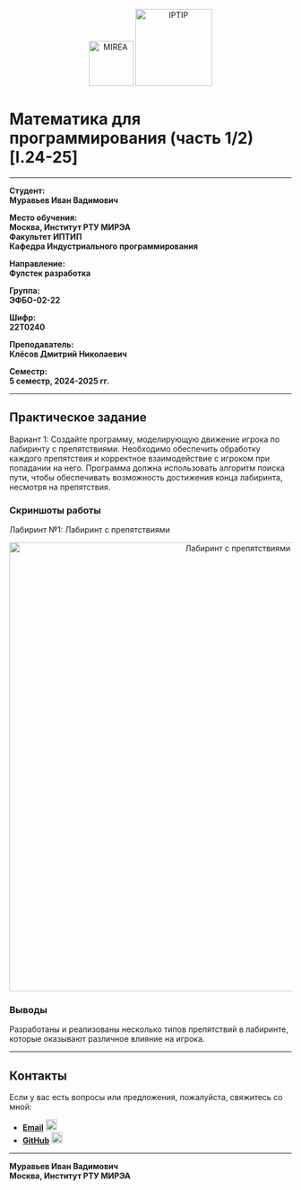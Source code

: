 <p align="center">
  <img src="https://www.mirea.ru/upload/medialibrary/c1a/MIREA_Gerb_Colour.jpg" alt="MIREA" width="80"/>
  <img src="https://www.mirea.ru/upload/medialibrary/26c/FTI_colour.jpg" alt="IPTIP" width="137"/> 
</p>

# Математика для программирования (часть 1/2) [I.24-25]

---

**Студент:**  
**Муравьев Иван Вадимович**

**Место обучения:**  
**Москва, Институт РТУ МИРЭА**  
**Факультет ИПТИП**  
**Кафедра Индустриального программирования**

**Направление:**  
**Фулстек разработка**

**Группа:**  
**ЭФБО-02-22**

**Шифр:**  
**22Т0240**

**Преподаватель:**  
**Клёсов Дмитрий Николаевич**

**Семестр:**  
**5 семестр, 2024-2025 гг.**

---

## Практическое задание

Вариант 1:
Создайте программу, моделирующую движение игрока по лабиринту с препятствиями. Необходимо обеспечить обработку
каждого препятствия и корректное взаимодействие с игроком при попадании на него. Программа должна использовать алгоритм поиска пути, чтобы обеспечивать возможность достижения конца лабиринта, несмотря на препятствия.

### Скриншоты работы

Лабиринт №1: Лабиринт с препятствиями
<p align="center">
  <img src="https://github.com/user-attachments/assets/98e5b45e-6df6-4cb3-af71-55dec11de57c" alt="Лабиринт с препятствиями" width="800"/>
</p>


### Выводы

Разработаны и реализованы несколько типов препятствий в лабиринте, которые оказывают
различное влияние на игрока.

---

## Контакты

Если у вас есть вопросы или предложения, пожалуйста, свяжитесь со мной:

- **[Email](mailto:muravev.i.v@edu.mirea.ru)** <img src="https://www.svgrepo.com/show/452213/gmail.svg" alt="Email Icon" width="20"/>
- **[GitHub](https://github.com/Skeyanast)** <img src="https://www.svgrepo.com/show/475654/github-color.svg" alt="GitHub Icon" width="20"/>

---

**Муравьев Иван Вадимович**  
**Москва, Институт РТУ МИРЭА**
